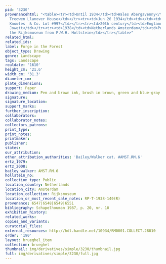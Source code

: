 ```yaml
---
pid: '3230'
provenancehtml: "<table><tr><td>Until 1934</td><td>Wales Abergavenny</td><td>Lord
  Treowen Llanover House</td></tr><tr><td>Jun 20 1934</td><td></td><td>Sale Bruton
  Knowles  & Co. Lot #997</td></tr><tr><td>20th century</td><td>England Killinghall</td><td>Alfred
  Jowett</td></tr><tr><td>1938</td><td>Netherlands Amsterdam</td><td>Purchased by
  the Rijksmuseum from F.W.H. Hollstein</td></tr></table>"
related_html:
related_ids:
label: Forge in the Forest
object_type: Drawing
genre: Landscape
tags: Landscape
realdate: '1610'
height_cm: '21.6'
width_cm: '31.3'
diameter_cm:
plate_dimensions:
support: Paper
drawing_medium: Pen and brown ink, brush in brown, green and blue-gray
signature:
signature_location:
support_marks:
further_inscription:
collaborators:
collaborator_notes:
collectors_patrons:
print_type:
print_notes:
printmaker:
publisher:
states:
our_attribution:
other_attribution_authorities: 'Bailey/Walker cat. #AMST.RM.6'
ertz_1979:
ertz_2008:
bailey_walker: AMST.RM.6
hollstein_no:
collection_type: Public
location_country: Netherlands
location_city: Amsterdam
location_collection: Rijksmuseum
location_or_most_recent_sale_notes: RP-T-1938-140(R)
provenance: 6547|6548|6549|6551
bibliography: Schapelhouman 1987, p. 20, nr. 10
exhibition_history:
related_works:
copies_and_variants:
curatorial_files:
external_resources: http://hdl.handle.net/10934/RM0001.COLLECT.28010
order: '190'
layout: brueghel_item
collection: brueghel
thumbnail: img/derivatives/simple/3230/thumbnail.jpg
full: img/derivatives/simple/3230/full.jpg
---
```

